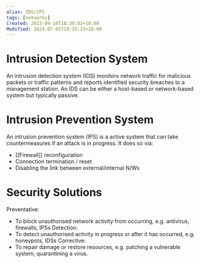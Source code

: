 ```yaml
---
alias: IDS/IPS
tags: [networks]
Created: 2023-09-16T18:30:02+10:00
Modified: 2024-07-03T19:35:33+10:00
---
```

# Intrusion Detection System
An intrusion detection system (IDS) monitors network traffic for malicious packets or traffic patterns and reports identified security breaches to a management station. An IDS can be either a host-based or network-based system but typically passive.
# Intrusion Prevention System
An intrusion prevention system (IPS) is a active system that can take countermeasures if an attack is in progress. It does so via:
- [[Firewall]] reconfiguration
- Connection termination / reset
- Disabling the link between external/internal N/Ws
# Security Solutions
Preventative:
- To block unauthorised network activity from occurring, e.g. antivirus, firewalls, IPSs
Detection: 
- To detect unauthorised activity in progress or after it has occurred, e.g. honeypots, IDSs
Corrective:
- To repair damage or restore resources, e.g. patching a vulnerable system, quarantining a virus.